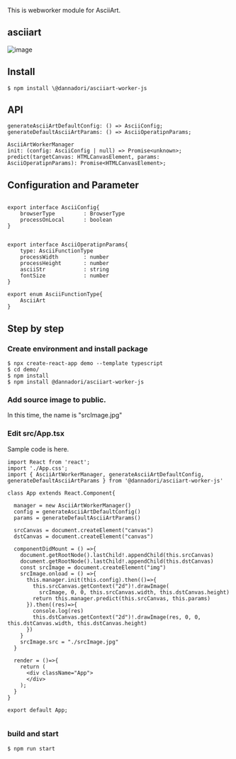 This is webworker module for AsciiArt.

## asciiart

![image](https://user-images.githubusercontent.com/48346627/95987874-fc745b80-0e62-11eb-95ac-43b3d998d50f.png)

## Install

```
$ npm install \@dannadori/asciiart-worker-js
```

## API

```
generateAsciiArtDefaultConfig: () => AsciiConfig;
generateDefaultAsciiArtParams: () => AsciiOperatipnParams;

AsciiArtWorkerManager
init: (config: AsciiConfig | null) => Promise<unknown>;
predict(targetCanvas: HTMLCanvasElement, params: AsciiOperatipnParams): Promise<HTMLCanvasElement>;
```

## Configuration and Parameter

```

export interface AsciiConfig{
    browserType         : BrowserType
    processOnLocal      : boolean
}


export interface AsciiOperatipnParams{
    type: AsciiFunctionType
    processWidth        : number
    processHeight       : number
    asciiStr            : string
    fontSize            : number
}

export enum AsciiFunctionType{
    AsciiArt
}

```

## Step by step

### Create environment and install package

```
$ npx create-react-app demo --template typescript
$ cd demo/
$ npm install
$ npm install @dannadori/asciiart-worker-js
```

### Add source image to public.

In this time, the name is "srcImage.jpg"

### Edit src/App.tsx

Sample code is here.

```
import React from 'react';
import './App.css';
import { AsciiArtWorkerManager, generateAsciiArtDefaultConfig, generateDefaultAsciiArtParams } from '@dannadori/asciiart-worker-js'

class App extends React.Component{

  manager = new AsciiArtWorkerManager()
  config = generateAsciiArtDefaultConfig()
  params = generateDefaultAsciiArtParams()

  srcCanvas = document.createElement("canvas")
  dstCanvas = document.createElement("canvas")

  componentDidMount = () =>{
    document.getRootNode().lastChild!.appendChild(this.srcCanvas)
    document.getRootNode().lastChild!.appendChild(this.dstCanvas)
    const srcImage = document.createElement("img")
    srcImage.onload = () =>{
      this.manager.init(this.config).then(()=>{
        this.srcCanvas.getContext("2d")!.drawImage(
          srcImage, 0, 0, this.srcCanvas.width, this.dstCanvas.height)
        return this.manager.predict(this.srcCanvas, this.params)
      }).then((res)=>{
        console.log(res)
        this.dstCanvas.getContext("2d")!.drawImage(res, 0, 0, this.dstCanvas.width, this.dstCanvas.height)
      })
    }
    srcImage.src = "./srcImage.jpg"
  }

  render = ()=>{
    return (
      <div className="App">
      </div>
    );
  }
}

export default App;


```

### build and start

```
$ npm run start
```

